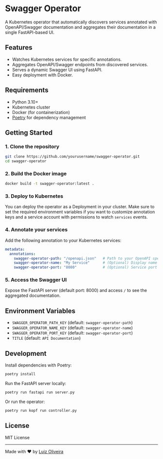 # Swagger Operator

A Kubernetes operator that automatically discovers services annotated with OpenAPI/Swagger documentation and aggregates their documentation in a single FastAPI-based UI.

## Features

- Watches Kubernetes services for specific annotations.
- Aggregates OpenAPI/Swagger endpoints from discovered services.
- Serves a dynamic Swagger UI using FastAPI.
- Easy deployment with Docker.

## Requirements

- Python 3.10+
- Kubernetes cluster
- Docker (for containerization)
- [Poetry](https://python-poetry.org/) for dependency management

## Getting Started

### 1. Clone the repository

```bash
git clone https://github.com/yourusername/swagger-operator.git
cd swagger-operator
```

### 2. Build the Docker image

```bash
docker build -t swagger-operator:latest .
```

### 3. Deploy to Kubernetes

You can deploy the operator as a Deployment in your cluster. Make sure to set the required environment variables if you want to customize annotation keys and a service account with permissions to watch `services` events.

### 4. Annotate your services

Add the following annotation to your Kubernetes services:

```yaml
metadata:
  annotations:
    swagger-operator-path: "/openapi.json"   # Path to your OpenAPI spec
    swagger-operator-name: "My Service"      # (Optional) Display name
    swagger-operator-port: "8080"            # (Optional) Service port
```

### 5. Access the Swagger UI

Expose the FastAPI server (default port: 8000) and access `/` to see the aggregated documentation.

## Environment Variables

- `SWAGGER_OPERATOR_PATH_KEY` (default: `swagger-operator-path`)
- `SWAGGER_OPERATOR_NAME_KEY` (default: `swagger-operator-name`)
- `SWAGGER_OPERATOR_PORT_KEY` (default: `swagger-operator-port`)
- `TITLE` (default: `API Documentation`)

## Development

Install dependencies with Poetry:

```bash
poetry install
```

Run the FastAPI server locally:

```bash
poetry run fastapi run server.py
```

Or run the operator:

```bash
poetry run kopf run controller.py
```

## License

MIT License

---

Made with ❤️ by [Luiz Oliveira](https://github.com/ziul)